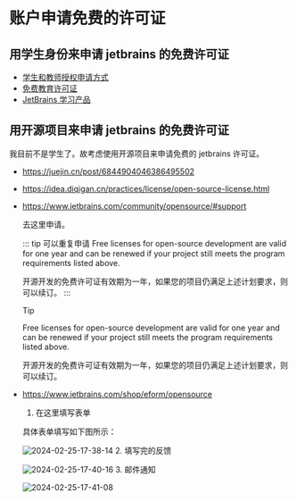 # 账户申请免费的许可证

## 用学生身份来申请 jetbrains 的免费许可证

- [学生和教师授权申请方式](https://sales.jetbrains.com/hc/zh-cn/articles/207154369-学生和教师授权申请方式)
- [免费教育许可证](https://www.jetbrains.com/zh-cn/community/education/#students)
- [JetBrains 学习产品](https://www.jetbrains.com/shop/eform/students)

## 用开源项目来申请 jetbrains 的免费许可证

我目前不是学生了。故考虑使用开源项目来申请免费的 jetbrains 许可证。

- https://juejin.cn/post/6844904046386495502
- https://idea.diqigan.cn/practices/license/open-source-license.html
- https://www.jetbrains.com/community/opensource/#support

  去这里申请。

  ::: tip 可以重复申请
  Free licenses for open-source development are valid for one year and can be renewed if your project still meets the program requirements listed above.

  开源开发的免费许可证有效期为一年，如果您的项目仍满足上述计划要求，则可以续订。
  :::

  > [!tip]
  > Free licenses for open-source development are valid for one year and can be renewed if your project still meets the program requirements listed above.
  >
  > 开源开发的免费许可证有效期为一年，如果您的项目仍满足上述计划要求，则可以续订。

<!--
	一个是hope主题提供的写法
	另一个是GFM提供的写法

	GFM不能够提供自定义标题 有点难受
 -->

- https://www.jetbrains.com/shop/eform/opensource
  1. 在这里填写表单

  具体表单填写如下图所示：

  ![2024-02-25-17-38-14](https://gh-img-store.ruan-cat.com/img/2024-02-25-17-38-14.png) 2. 填写完的反馈

  ![2024-02-25-17-40-16](https://gh-img-store.ruan-cat.com/img/2024-02-25-17-40-16.png) 3. 邮件通知

  ![2024-02-25-17-41-08](https://gh-img-store.ruan-cat.com/img/2024-02-25-17-41-08.png)
